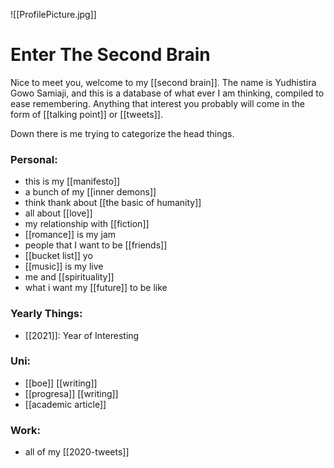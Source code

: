 ![[ProfilePicture.jpg]]
# Enter The Second Brain
Nice to meet you, welcome to my [[second brain]]. The name is Yudhistira Gowo Samiaji, and this is a database of what ever I am thinking, compiled to ease remembering. Anything that interest you probably will come in the form of [[talking point]] or [[tweets]]. 

Down there is me trying to categorize the head things. 

### Personal:
- this is my [[manifesto]]
- a bunch of my [[inner demons]]
- think thank about [[the basic of humanity]]
- all about [[love]]
- my relationship with [[fiction]]
- [[romance]] is my jam
- people that I want to be [[friends]]
- [[bucket list]] yo
- [[music]] is my live
- me and [[spirituality]]
- what i want my [[future]] to be like

### Yearly Things:
- [[2021]]: Year of Interesting

### Uni:
- [[boe]] [[writing]]
- [[progresa]] [[writing]]
- [[academic article]]

### Work:
- all of my [[2020-tweets]]